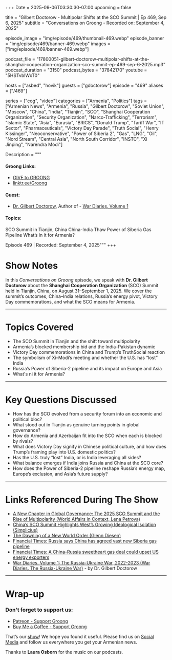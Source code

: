 +++
Date = 2025-09-06T03:30:30-07:00
upcoming = false

title = "Gilbert Doctorow - Multipolar Shifts at the SCO Summit | Ep 469, Sep 6, 2025"
subtitle = "Conversations on Groong - Recorded on: September 4, 2025"

episode_image = "img/episode/469/thumbnail-469.webp"
episode_banner = "img/episode/469/banner-469.webp"
images = ["img/episode/469/banner-469.webp"]

podcast_file     = "17800051-gilbert-doctorow-multipolar-shifts-at-the-shanghai-cooperation-organization-sco-summit-ep-469-sep-6-2025.mp3"
podcast_duration = "3150"
podcast_bytes    = "37842170"
youtube = "5HSTvblWxT0"

hosts = ["asbed", "hovik"]
guests = ["gdoctorow"]
episode = "469"
aliases = ["/469"]

series = ["cog", "video"]
categories = ["Armenia", "Politics"]
tags = ["Armenian News", "Armenia", "Russia", "Gilbert Doctorow", "Soviet Union", "Moscow", "China", "India", "Tianjin", "SCO", "Shanghai Cooperation Organization", "Security Organization", "Narco-Trafficking", "Terrorism", "Islamic State", "Asia", "Eurasia", "BRICS", "Donald Trump", "Tariff War", "IT Sector", "Pharmaceuticals", "Victory Day Parade", "Truth Social", "Henry Kissinger", "Neoconservative", "Power of Siberia 2", "Gas", "LNG", "Oil", "Nord Stream", "Central Asia", "North South Corridor", "INSTC", "Xi Jinping", "Narendra Modi"]

Description = """

#### Groong Links:
* [GIVE to GROONG](https://podcasts.groong.org/donate)
* [linktr.ee/Groong](https://linktr.ee/groong)

#### Guest:
* [Dr. Gilbert Doctorow](https://podcasts.groong.org/guest/gdoctorow), Author of - [War Diaries. Volume 1](https://a.co/d/7J6szrP)


#### Topics:
SCO Summit in Tianjin, China
China-India Thaw
Power of Siberia Gas Pipeline
What’s in it for Armenia?

Episode 469 | Recorded: September 4, 2025"""
+++

# Show Notes

In this *Conversations on Groong* episode, we speak with __Dr. Gilbert Doctorow__ about the __Shanghai Cooperation Organization__ (SCO) Summit held in Tianjin, China, on August 31–September 1, 2025. We cover the summit’s outcomes, China–India relations, Russia’s energy pivot, Victory Day commemorations, and what the SCO means for Armenia.

---

# Topics Covered
- The SCO Summit in Tianjin and the shift toward multipolarity
- Armenia’s blocked membership bid and the India–Pakistan dynamic
- Victory Day commemorations in China and Trump’s TruthSocial reaction
- The symbolism of Xi–Modi’s meeting and whether the U.S. has “lost” India
- Russia’s Power of Siberia-2 pipeline and its impact on Europe and Asia
- What's ni it for Armenia?

---

# Key Questions Discussed
- How has the SCO evolved from a security forum into an economic and political bloc?
- What stood out in Tianjin as genuine turning points in global governance?
- How do Armenia and Azerbaijan fit into the SCO when each is blocked by rivals?
- What does Victory Day signify in Chinese political culture, and how does Trump’s framing play into U.S. domestic politics?
- Has the U.S. truly “lost” India, or is India leveraging all sides?
- What balance emerges if India joins Russia and China at the SCO core?
- How does the Power of Siberia-2 pipeline reshape Russia’s energy map, Europe’s exclusion, and Asia’s future supply?

---

# Links Referenced During The Show
- [A New Chapter in Global Governance: The 2025 SCO Summit and the Rise of Multipolarity (World Affairs in Context, Lena Petrova)](https://www.worldaffairsincontext.com/p/a-new-chapter-in-global-governance)
- [China’s SCO Summit Highlights West’s Growing Ideological Isolation (Simplicius)](https://simplicius76.substack.com/p/chinas-sco-summit-highlights-wests)
- [The Dawning of a New World Order (Glenn Diesen)](https://substack.com/@glenn-diesen)
- [Financial Times: Russia says China has agreed vast new Siberia gas pipeline](https://www.ft.com/content/52d3b560-7ee7-4aad-aebf-21270d661ced)
- [Financial Times: A China-Russia sweetheart gas deal could upset US energy exporters](https://www.ft.com/content/a974a056-274a-4606-9de1-be18519fb5de)
- [War Diaries. Volume 1: The Russia-Ukraine War, 2022-2023 (War Diaries. The Russia-Ukraine War)](https://a.co/d/7J6szrP) - by Dr. Gilbert Doctorow

---

# Wrap-up

### **Don't forget to support us:**
* [Patreon - Support Groong](https://www.patreon.com/ann_groong)
* [Buy Me a Coffee - Support Groong](https://www.buymeacoffee.com/groong)


That’s our [show](https://podcasts.groong.org/)! We hope you found it useful. Please find us on [Social Media](https://linktr.ee/groong) and follow us everywhere you get your Armenian news.

Thanks to **Laura Osborn** for the music on our podcasts.

